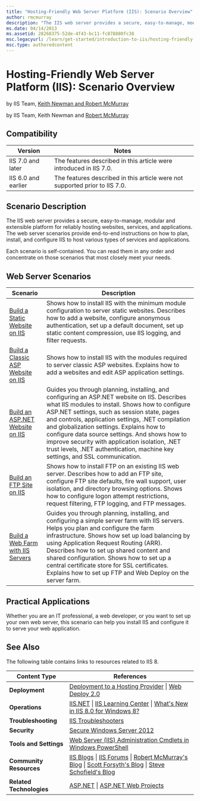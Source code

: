 ```yaml
---
title: "Hosting-Friendly Web Server Platform (IIS): Scenario Overview"
author: rmcmurray
description: "The IIS web server provides a secure, easy-to-manage, modular and extensible platform for reliably hosting websites, services, and applications. The web serv..."
ms.date: 04/14/2013
ms.assetid: 28268375-52de-4f43-bc11-fc878880fc38
msc.legacyurl: /learn/get-started/introduction-to-iis/hosting-friendly-web-server-platform-iis-scenario-overview
msc.type: authoredcontent
---
```

# Hosting-Friendly Web Server Platform (IIS): Scenario Overview

by IIS Team, [Keith Newman and Robert McMurray](https://github.com/rmcmurray)

by IIS Team, Keith Newman and [Robert McMurray](https://github.com/rmcmurray)

## Compatibility

| Version | Notes |
| --- | --- |
| IIS 7.0 and later | The features described in this article were introduced in IIS 7.0. |
| IIS 6.0 and earlier | The features described in this article were not supported prior to IIS 7.0. |

## Scenario Description

The IIS web server provides a secure, easy-to-manage, modular and extensible platform for reliably hosting websites, services, and applications. The web server scenarios provide end-to-end instructions on how to plan, install, and configure IIS to host various types of services and applications.

Each scenario is self-contained. You can read them in any order and concentrate on those scenarios that most closely meet your needs.

## Web Server Scenarios

| Scenario | Description |
| --- | --- |
| [Build a Static Website on IIS](../../manage/creating-websites/scenario-build-a-static-website-on-iis.md) | Shows how to install IIS with the minimum module configuration to server static websites. Describes how to add a website, configure anonymous authentication, set up a default document, set up static content compression, use IIS logging, and filter requests. |
| [Build a Classic ASP Website on IIS](../../application-frameworks/running-classic-asp-applications-on-iis-7-and-iis-8/scenario-build-a-classic-asp-website-on-iis.md) | Shows how to install IIS with the modules required to server classic ASP websites. Explains how to add a websites and edit ASP application settings. |
| [Build an ASP.NET Website on IIS](../../application-frameworks/scenario-build-an-aspnet-website-on-iis/overview-build-an-asp-net-website-on-iis.md) | Guides you through planning, installing, and configuring an ASP.NET website on IIS. Describes what IIS modules to install. Shows how to configure ASP.NET settings, such as session state, pages and controls, application settings, .NET compilation and globalization settings. Explains how to configure data source settings. And shows how to improve security with application isolation, .NET trust levels, .NET authentication, machine key settings, and SSL communication. |
| [Build an FTP Site on IIS](../../publish/using-the-ftp-service/scenario-build-an-ftp-site-on-iis.md) | Shows how to install FTP on an existing IIS web server. Describes how to add an FTP site, configure FTP site defaults, fire wall support, user isolation, and directory browsing options. Shows how to configure logon attempt restrictions, request filtering, FTP logging, and FTP messages. |
| [Build a Web Farm with IIS Servers](../../web-hosting/scenario-build-a-web-farm-with-iis-servers/overview-build-a-web-farm-with-iis-servers.md) | Guides you through planning, installing, and configuring a simple server farm with IIS servers. Helps you plan and configure the farm infrastructure. Shows how set up load balancing by using Application Request Routing (ARR). Describes how to set up shared content and shared configuration. Shows how to set up a central certificate store for SSL certificates. Explains how to set up FTP and Web Deploy on the server farm. |

## Practical Applications

Whether you are an IT professional, a web developer, or you want to set up your own web server, this scenario can help you install IIS and configure it to serve your web application.

## See Also

The following table contains links to resources related to IIS 8.

|       Content Type       |                                                                                                                                                        References                                                                                                                                                        |
|--------------------------|--------------------------------------------------------------------------------------------------------------------------------------------------------------------------------------------------------------------------------------------------------------------------------------------------------------------------|
|      **Deployment**      |                                      [Deployment to a Hosting Provider](https://www.asp.net/web-forms/tutorials/deployment-to-a-hosting-provider/deployment-to-a-hosting-provider-introduction-1-of-12) &#124; [Web Deploy 2.0](https://www.iis.net/downloads/microsoft/web-deploy)                                      |
|      **Operations**      |                                  [IIS.NET](https://www.iis.net/) &#124; [IIS Learning Center](https://www.iis.net/learn) &#124;  [What's New in IIS 8.0 for Windows 8?](https://www.iis.net/learn/get-started/whats-new-in-iis-8)                                  |
|   **Troubleshooting**    |                                                                                                                              [IIS Troubleshooters](https://www.iis.net/learn/troubleshoot)                                                                                                                               |
|       **Security**       |                                                                                                                 [Secure Windows Server 2012](https://technet.microsoft.com/library/hh831360.aspx)                                                                                                                  |
|  **Tools and Settings**  |                                                                                                [Web Server (IIS) Administration Cmdlets in Windows PowerShell](https://technet.microsoft.com/library/hh867899.aspx)                                                                                                |
| **Community Resources**  | [IIS Blogs](https://blogs.iis.net/) &#124; [IIS Forums](https://forums.iis.net/) &#124; [Robert McMurray's Blog](https://blogs.msdn.com/b/robert_mcmurray/) &#124; [Scott Forsyth's Blog](https://blogs.iis.net/owscott/default.aspx) &#124; [Steve Schofield's Blog](https://blogs.iis.net/steveschofield/default.aspx) |
| **Related Technologies** |                                                                                                     [ASP.NET](https://www.asp.net/) &#124; [ASP.NET Web Projects](https://msdn.microsoft.com/library/ywdtth2f.aspx)                                                                                                      |
